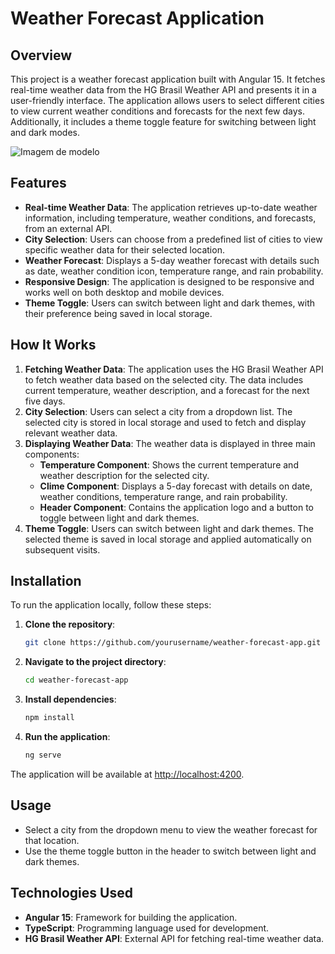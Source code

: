 # Weather Forecast Application

## Overview

This project is a weather forecast application built with Angular 15. It fetches real-time weather data from the HG Brasil Weather API and presents it in a user-friendly interface. The application allows users to select different cities to view current weather conditions and forecasts for the next few days. Additionally, it includes a theme toggle feature for switching between light and dark modes.

![Imagem de modelo](./assets/projectimage.png)

## Features

- **Real-time Weather Data**: The application retrieves up-to-date weather information, including temperature, weather conditions, and forecasts, from an external API.
- **City Selection**: Users can choose from a predefined list of cities to view specific weather data for their selected location.
- **Weather Forecast**: Displays a 5-day weather forecast with details such as date, weather condition icon, temperature range, and rain probability.
- **Responsive Design**: The application is designed to be responsive and works well on both desktop and mobile devices.
- **Theme Toggle**: Users can switch between light and dark themes, with their preference being saved in local storage.

## How It Works

1. **Fetching Weather Data**: The application uses the HG Brasil Weather API to fetch weather data based on the selected city. The data includes current temperature, weather description, and a forecast for the next five days.
2. **City Selection**: Users can select a city from a dropdown list. The selected city is stored in local storage and used to fetch and display relevant weather data.
3. **Displaying Weather Data**: The weather data is displayed in three main components:
   - **Temperature Component**: Shows the current temperature and weather description for the selected city.
   - **Clime Component**: Displays a 5-day forecast with details on date, weather conditions, temperature range, and rain probability.
   - **Header Component**: Contains the application logo and a button to toggle between light and dark themes.
4. **Theme Toggle**: Users can switch between light and dark themes. The selected theme is saved in local storage and applied automatically on subsequent visits.

## Installation

To run the application locally, follow these steps:

1. **Clone the repository**:
   ```bash
   git clone https://github.com/yourusername/weather-forecast-app.git
2. **Navigate to the project directory**:
   ```bash
   cd weather-forecast-app
3. **Install dependencies**:
   ```bash
   npm install
4. **Run the application**:
   ```bash
   ng serve
The application will be available at [http://localhost:4200](http://localhost:4200).

## Usage

- Select a city from the dropdown menu to view the weather forecast for that location.
- Use the theme toggle button in the header to switch between light and dark themes.

## Technologies Used

- **Angular 15**: Framework for building the application.
- **TypeScript**: Programming language used for development.
- **HG Brasil Weather API**: External API for fetching real-time weather data.
